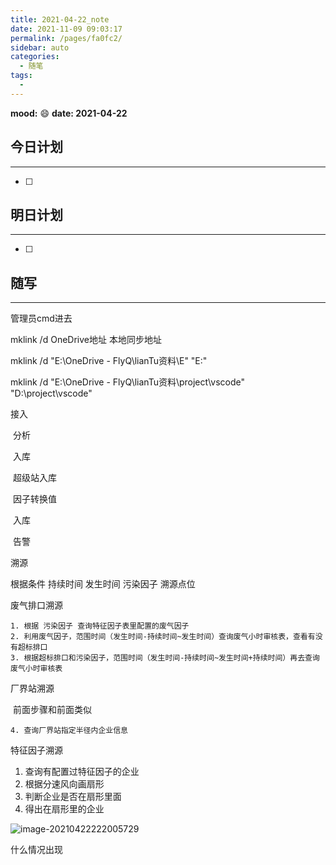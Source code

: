 ```yaml
---
title: 2021-04-22_note
date: 2021-11-09 09:03:17
permalink: /pages/fa0fc2/
sidebar: auto
categories:
  - 随笔
tags:
  - 
---
```

**mood:** :smile:  																		**date: 2021-04-22**  
## 今日计划  
------
- [ ]  
## 明日计划  
------
- [ ]  
## 随写 
------

管理员cmd进去

mklink /d OneDrive地址 本地同步地址

mklink /d "E:\OneDrive - FlyQ\lianTu资料\E" "E:\"

mklink /d "E:\OneDrive - FlyQ\lianTu资料\project\vscode" "D:\project\vscode"



接入

​	分析

​	入库

​		超级站入库

​		因子转换值

​		入库

​		告警



溯源

根据条件 持续时间 发生时间 污染因子 溯源点位



废气排口溯源

 	1. 根据 污染因子 查询特征因子表里配置的废气因子
 	2. 利用废气因子，范围时间（发生时间-持续时间~发生时间）查询废气小时审核表，查看有没有超标排口
 	3. 根据超标排口和污染因子，范围时间（发生时间-持续时间~发生时间+持续时间）再去查询废气小时审核表

厂界站溯源

​	前面步骤和前面类似

	4. 查询厂界站指定半径内企业信息

特征因子溯源

1. 查询有配置过特征因子的企业
2. 根据分速风向画扇形
3. 判断企业是否在扇形里面
4. 得出在扇形里的企业









![image-20210422222005729](D:\project\vscode\vuepress-theme-reco-demo\my-blog\blogs\每日随笔\2021-04-22_note.assets\image-20210422222005729.png)

什么情况出现



